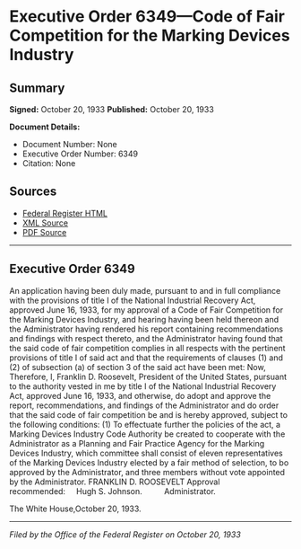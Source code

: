 # Executive Order 6349—Code of Fair Competition for the Marking Devices Industry

## Summary

**Signed:** October 20, 1933
**Published:** October 20, 1933

**Document Details:**
- Document Number: None
- Executive Order Number: 6349
- Citation: None

## Sources
- [Federal Register HTML](https://www.presidency.ucsb.edu/documents/executive-order-6349-code-fair-competition-for-the-marking-devices-industry)
- [XML Source](None)
- [PDF Source](None)

---

## Executive Order 6349

An application having been duly made, pursuant to and in full compliance with the provisions of title I of the National Industrial Recovery Act, approved June 16, 1933, for my approval of a Code of Fair Competition for the Marking Devices Industry, and hearing having been held thereon and the Administrator having rendered his report containing recommendations and findings with respect thereto, and the Administrator having found that the said code of fair competition complies in all respects with the pertinent provisions of title I of said act and that the requirements of clauses (1) and (2) of subsection (a) of section 3 of the said act have been met:
Now, Therefore, I, Franklin D. Roosevelt, President of the United States, pursuant to the authority vested in me by title I of the National Industrial Recovery Act, approved June 16, 1933, and otherwise, do adopt and approve the report, recommendations, and findings of the Administrator and do order that the said code of fair competition be and is hereby approved, subject to the following conditions:
    (1) To effectuate further the policies of the act, a Marking Devices Industry Code Authority be created to cooperate with the Administrator as a Planning and Fair Practice Agency for the Marking Devices Industry, which committee shall consist of eleven representatives of the Marking Devices Industry elected by a fair method of selection, to bo approved by the Administrator, and three members without vote appointed by the Administrator.
FRANKLIN D. ROOSEVELT
Approval recommended:     Hugh S. Johnson.          Administrator.

The White House,October 20, 1933.

---

*Filed by the Office of the Federal Register on October 20, 1933*
